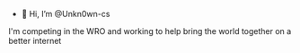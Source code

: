 - 👋 Hi, I’m @Unkn0wn-cs

I'm competing in the WRO and working to help bring the world together on a better internet


<!---
Unkn0wn-cs/Unkn0wn-cs is a ✨ special ✨ repository because its `README.md` (this file) appears on your GitHub profile.
You can click the Preview link to take a look at your changes.
--->
